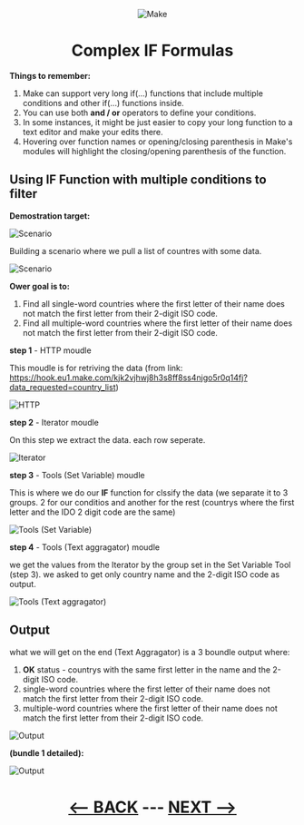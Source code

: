 <div align="center">

![Make](pic/make_logo.gif)

# Complex IF Formulas
</div>


__Things to remember:__

1. Make can support very long if(...) functions that include multiple conditions and other if(...) functions inside.
2. You can use both __and / or__ operators to define your conditions.
3. In some instances, it might be just easier to copy your long function to a text editor and make your edits there.
4. Hovering over function names or opening/closing parenthesis in Make's modules will highlight the closing/opening parenthesis of the function.
   


## Using IF Function with multiple conditions to filter

__Demostration target:__

![Scenario](pic/l4complexifall.gif)

Building a scenario where we pull a list of countres with some data.

![Scenario](pic/l4complexifdata.gif)

__Ower goal is to:__
1. Find all single-word countries where the first letter of their name does not match the first letter from their 2-digit ISO code.
2. Find all multiple-word countries where the first letter of their name does not match the first letter from their 2-digit ISO code.

__step 1__ - HTTP moudle

This moudle is for retriving the data (from link: https://hook.eu1.make.com/kjk2vjhwj8h3s8ff8ss4njgo5r0q14fj?data_requested=country_list)

![HTTP](pic/l4complexifhttp.gif)

__step 2__ - Iterator moudle

On this step we extract the data. each row seperate.

![Iterator](pic/l4complexifliterator.gif)

__step 3__ - Tools (Set Variable) moudle

This is where we do our __IF__ function for clssify the data (we separate it to 3 groups. 2 for our conditios and another for the rest (countrys where the first letter and the IDO 2 digit code are the same)
   

![Tools (Set Variable)](pic/l4complexififstatement.gif)

__step 4__ - Tools (Text aggragator) moudle

we get the values from the Iterator by the group set in the Set Variable Tool (step 3). 
we asked to get only country name and the 2-digit ISO code as output.

![Tools (Text aggragator)](pic/l4complexiftext.gif)

## Output

what we will get on the end (Text Aggragator) is a 3 boundle output where:
   1. __OK__ status - countrys with the same first letter in the name and the 2-digit ISO code.
   2. single-word countries where the first letter of their name does not match the first letter from their 2-digit ISO code.
   3. multiple-word countries where the first letter of their name does not match the first letter from their 2-digit ISO code.


![Output](pic/l4complexiffinalout.gif)


__(bundle 1 detailed):__

![Output](pic/l4complexiffinalout1.gif)

<div align="center">
  
# [<-- BACK](l4understandingtime.md) --- [NEXT -->](l4advancederrorhandling.md)
</div>
